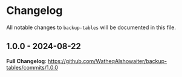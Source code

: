 # Changelog

All notable changes to `backup-tables` will be documented in this file.

## 1.0.0 - 2024-08-22

**Full Changelog**: https://github.com/WatheqAlshowaiter/backup-tables/commits/1.0.0
